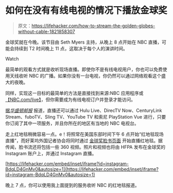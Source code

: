 # 如何在没有有线电视的情况下播放金球奖

> 原文：<https://lifehacker.com/how-to-stream-the-golden-globes-without-cable-1821858307>

金球奖就在今晚。该节目由 Seth Myers 主持，从晚上 8 点开始在 NBC 直播，可能会持续到 T2 时间晚上 11 点，这取决于每个人的演讲时间。

Watch

最简单的观看方式就是收听现场直播。即使你不是有线电视用户，你也可以免费使用天线收听 NBC 的广播。如果你没有一台电视，你仍然可以通过网络观看这个盛大的夜晚。

同样，实现这一目标的最简单的方法是直接找到来源:NBC 应用程序或[【NBC.com/live】](http://NBC.com/live)，但你需要成为有线电视订户并登录才能访问。

[据*华盛顿邮报*](https://www.washingtonpost.com/news/arts-and-entertainment/wp/2018/01/07/golden-globes-2018-faq-where-to-watch-the-show-and-red-carpet-on-tv-and-online/?utm_term=.e4a059cab0ad) 报道，直播还可以通过 Hulu Live、DirecTV Now、CenturyLink Stream、fuboTV、Sling TV、YouTube TV 和索尼 PlayStation Vue 进行，只要你订阅了其中一项服务，并且你所在的地区有当地的 NBC 电视台。

走上红地毯稍微容易一点。e！将照常在美国东部时间下午 6 点开始“红地毯现场直播”，而好莱坞外国记者协会将同时通过 [金球奖脸书页面](https://www.facebook.com/GoldenGlobes) 开始直播红地毯。据传闻，脸书流还将包括一些 360 视频。照片和视频也将由 HFPA 发布在金球奖的 Instagram 账户上，并通过 Instagram 直播。

 [https://lifehacker.com/embed/inset/iframe?id=instagram-BdqLD4GnMv0&autosize=1](https://lifehacker.com/embed/inset/iframe?id=instagram-BdqLD4GnMv0&autosize=1) 

晚上 7 点，你可以使用我上面提到的服务收听 NBC 的红地毯报道。